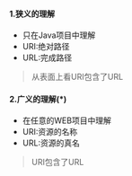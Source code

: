 #### 1.狭义的理解
- 只在Java项目中理解
- URI:绝对路径
- URL:完成路径
> 从表面上看URI包含了URL

#### 2.广义的理解(*)
- 在任意的WEB项目中理解
- URI:资源的名称
- URL:资源的真名
> URI包含了URL